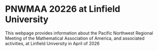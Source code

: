 # PNWMAA 20226 at Linfield University

This webpage provides information about the Pacific Northwest Regional Meeting of the Mathematical Association of America, and associated activities, 
at Linfield University in April of 2026
